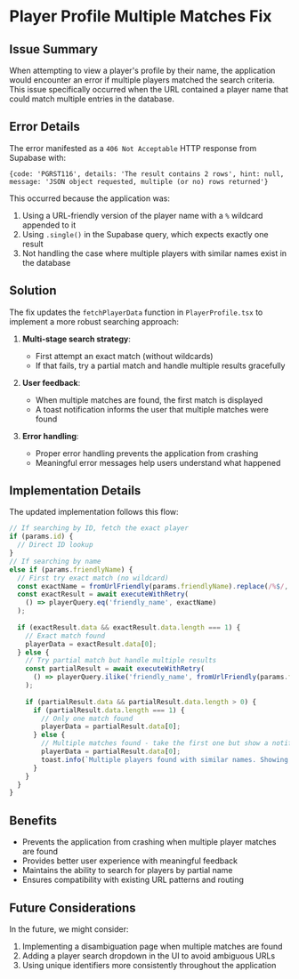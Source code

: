 # Player Profile Multiple Matches Fix

## Issue Summary
When attempting to view a player's profile by their name, the application would encounter an error if multiple players matched the search criteria. This issue specifically occurred when the URL contained a player name that could match multiple entries in the database.

## Error Details
The error manifested as a `406 Not Acceptable` HTTP response from Supabase with:
```
{code: 'PGRST116', details: 'The result contains 2 rows', hint: null, message: 'JSON object requested, multiple (or no) rows returned'}
```

This occurred because the application was:
1. Using a URL-friendly version of the player name with a `%` wildcard appended to it
2. Using `.single()` in the Supabase query, which expects exactly one result
3. Not handling the case where multiple players with similar names exist in the database

## Solution
The fix updates the `fetchPlayerData` function in `PlayerProfile.tsx` to implement a more robust searching approach:

1. **Multi-stage search strategy**:
   - First attempt an exact match (without wildcards)
   - If that fails, try a partial match and handle multiple results gracefully
   
2. **User feedback**:
   - When multiple matches are found, the first match is displayed
   - A toast notification informs the user that multiple matches were found

3. **Error handling**:
   - Proper error handling prevents the application from crashing
   - Meaningful error messages help users understand what happened

## Implementation Details
The updated implementation follows this flow:

```typescript
// If searching by ID, fetch the exact player
if (params.id) {
  // Direct ID lookup
}
// If searching by name
else if (params.friendlyName) {
  // First try exact match (no wildcard)
  const exactName = fromUrlFriendly(params.friendlyName).replace(/%$/, '');
  const exactResult = await executeWithRetry(
    () => playerQuery.eq('friendly_name', exactName)
  );
  
  if (exactResult.data && exactResult.data.length === 1) {
    // Exact match found
    playerData = exactResult.data[0];
  } else {
    // Try partial match but handle multiple results
    const partialResult = await executeWithRetry(
      () => playerQuery.ilike('friendly_name', fromUrlFriendly(params.friendlyName || ''))
    );
    
    if (partialResult.data && partialResult.data.length > 0) {
      if (partialResult.data.length === 1) {
        // Only one match found
        playerData = partialResult.data[0];
      } else {
        // Multiple matches found - take the first one but show a notification
        playerData = partialResult.data[0];
        toast.info(`Multiple players found with similar names. Showing first match.`);
      }
    }
  }
}
```

## Benefits
- Prevents the application from crashing when multiple player matches are found
- Provides better user experience with meaningful feedback
- Maintains the ability to search for players by partial name
- Ensures compatibility with existing URL patterns and routing

## Future Considerations
In the future, we might consider:
1. Implementing a disambiguation page when multiple matches are found
2. Adding a player search dropdown in the UI to avoid ambiguous URLs
3. Using unique identifiers more consistently throughout the application
